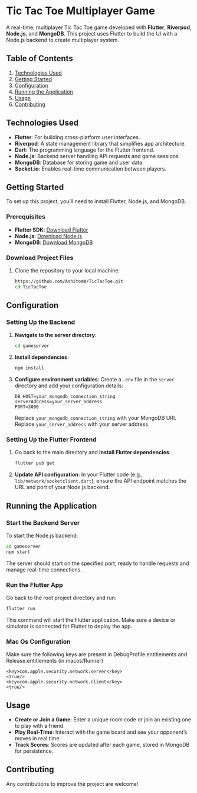 # Tic Tac Toe Multiplayer Game

A real-time, multiplayer Tic Tac Toe game developed with **Flutter**, **Riverpod**, **Node.js**, and **MongoDB**. This project uses Flutter to build the UI  with a Node.js backend to create multiplayer system.

## Table of Contents

1. [Technologies Used](#technologies-used)
2. [Getting Started](#getting-started)
3. [Configuration](#configuration)
4. [Running the Application](#running-the-application)
5. [Usage](#usage)
6. [Contributing](#contributing)

## Technologies Used

- **Flutter**: For building cross-platform user interfaces.
- **Riverpod**: A state management library that simplifies app architecture.
- **Dart**: The programming language for the Flutter frontend.
- **Node.js**: Backend server handling API requests and game sessions.
- **MongoDB**: Database for storing game and user data.
- **Socket.io**: Enables real-time communication between players.

## Getting Started

To set up this project, you’ll need to install Flutter, Node.js, and MongoDB.

### Prerequisites

- **Flutter SDK**: [Download Flutter](https://flutter.dev/docs/get-started/install)
- **Node.js**: [Download Node.js](https://nodejs.org/en/download/)
- **MongoDB**: [Download MongoDB](https://www.mongodb.com/try/download/community)

### Download Project Files

1. Clone the repository to your local machine:

   ```bash
   https://github.com/AshitomW/TicTacToe.git
   cd TicTacToe
   ```

## Configuration

### Setting Up the Backend

1. **Navigate to the server directory**:

   ```bash
   cd gameserver
   ```

2. **Install dependencies**:

   ```bash
   npm install
   ```

3. **Configure environment variables**: Create a `.env` file in the `server` directory and add your configuration details:

   ```plaintext
   DB_HOST=your_mongodb_connection_string
   serverAddress=your_server_address
   PORT=3000
   ```

   Replace `your_mongodb_connection_string` with your MongoDB URI.
   Replace `your_server_address` with your server address.

### Setting Up the Flutter Frontend

1. Go back to the main directory and **install Flutter dependencies**:

   ```bash
   flutter pub get
   ```

2. **Update API configuration**: In your Flutter code (e.g., `lib/network/socketclient.dart`), ensure the API endpoint matches the URL and port of your Node.js backend.

## Running the Application

### Start the Backend Server

To start the Node.js backend:

```bash
cd gameserver
npm start
```

The server should start on the specified port, ready to handle requests and manage real-time connections.

### Run the Flutter App

Go back to the root project directory and run:

```bash
flutter run
```

This command will start the Flutter application. Make sure a device or simulator is connected for Flutter to deploy the app.

### Mac Os Configuration

Make sure the following keys are present in DebugProfile.entitlements and Release.entitlements (in macos/Runner)

```
<key>com.apple.security.network.server</key>
<true/>
<key>com.apple.security.network.client</key>
<true/>
```

## Usage

- **Create or Join a Game**: Enter a unique room code or join an existing one to play with a friend.
- **Play Real-Time**: Interact with the game board and see your opponent’s moves in real time.
- **Track Scores**: Scores are updated after each game, stored in MongoDB for persistence.

## Contributing

Any contributions to improve the project are welcome!
